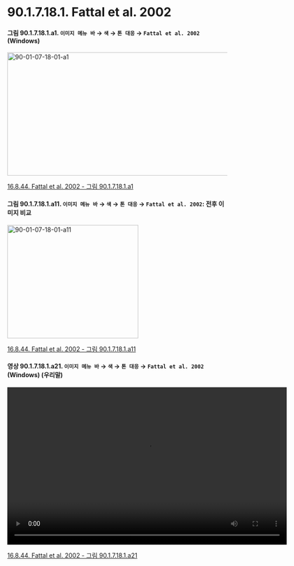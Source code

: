 # 90.1.7.18.1. Fattal et al. 2002

<a id="90-01-07-18-01-a1"></a>

#### 그림 90.1.7.18.1.a1. `이미지 메뉴 바` → `색` → `톤 대응` → `Fattal et al. 2002` (Windows)
<img width="507" height="282" alt="90-01-07-18-01-a1" src="https://github.com/user-attachments/assets/414e29d0-5c16-4ee5-9e3e-bba797631527" />

[16.8.44. Fattal et al. 2002 - 그림 90.1.7.18.1.a1](./16-08-44-00-fattal_et_al_2002.md#90-01-07-18-01-a1)

<a id="90-01-07-18-01-a11"></a>

#### 그림 90.1.7.18.1.a11. `이미지 메뉴 바` → `색` → `톤 대응` → `Fattal et al. 2002`: 전후 이미지 비교
<img width="300" height="259" alt="90-01-07-18-01-a11" src="https://github.com/user-attachments/assets/6945e10a-7b1a-4c37-8eaf-5af3e274eaf3" />

[16.8.44. Fattal et al. 2002 - 그림 90.1.7.18.1.a11](./16-08-44-00-fattal_et_al_2002.md#90-01-07-18-01-a11)

<a id="90-01-07-18-01-a21"></a>

#### 영상 90.1.7.18.1.a21. `이미지 메뉴 바` → `색` → `톤 대응` → `Fattal et al. 2002` (Windows) (우리말)
<video controls="controls" width="640" height="360" src="https://github.com/user-attachments/assets/f98b29e4-187e-4221-9555-acb91050bf0d"></video>

[16.8.44. Fattal et al. 2002 - 그림 90.1.7.18.1.a21](./16-08-44-00-fattal_et_al_2002.md#90-01-07-18-01-a21)